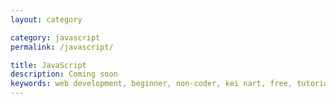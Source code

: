 ```yaml
---
layout: category

category: javascript
permalink: /javascript/

title: JavaScript
description: Coming soon
keywords: web development, beginner, non-coder, kei nart, free, tutorial, coding, programming, code nart, javascript
---
```


